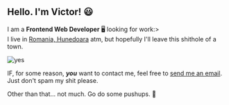 ## Hello. I'm Victor! 😃
 I am a  **Frontend Web Developer** 🖥️ looking for work:><br>
I live in [Romania, Hunedoara](https://www.google.ro/maps/@45.7598623,22.9112729,14z) atm, but hopefully I'll leave this shithole of a town.

![yes](https://cdn.discordapp.com/attachments/679390298811662367/979784506317885480/unknown.png)

IF, for some reason, ***you*** want to contact me, feel free to [send me an email](mailto:iancu27victor@gmail.com). Just don't spam my shit please.

Other than that... not much. Go do some pushups. 💪
